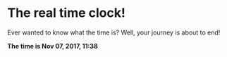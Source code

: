 # The real time clock!

Ever wanted to know what the time is? Well, your journey is about to end!

**The time is Nov 07, 2017, 11:38**